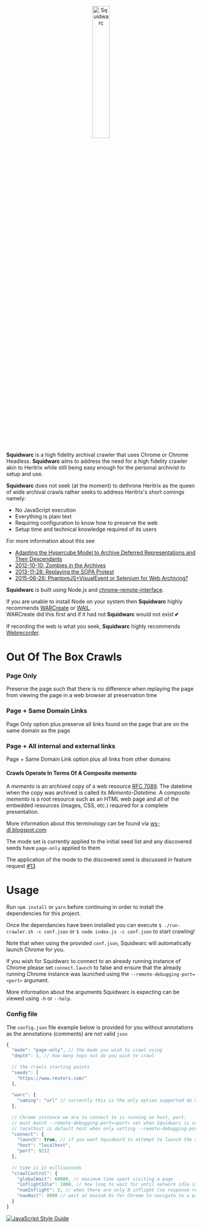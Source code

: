 <p align="center">
<img alt="Squidwarc" src="https://github.com/N0taN3rd/Squidwarc/blob/master/meta/logo.png?raw=true" width="30%">
</p>

**Squidwarc** is a high fidelity archival crawler that uses Chrome or Chrome Headless. **Squidwarc** aims to address the need for a high fidelity crawler akin to Heritrix while still being easy enough for the personal archivist to setup and use.

**Squidwarc** does not seek (at the moment) to dethrone Heritrix as the queen of wide archival crawls rather
seeks to address Heritrix's short comings namely:
- No JavaScript execution
- Everything is plain text
- Requiring configuration to know how to preserve the web
- Setup time and technical knowledge required of its users

For more information about this see
- [Adapting the Hypercube Model to Archive Deferred Representations and Their Descendants](https://arxiv.org/abs/1601.05142)
- [2012-10-10: Zombies in the Archives](http://ws-dl.blogspot.ca/2012/10/2012-10-10-zombies-in-archives.html)
- [2013-11-28: Replaying the SOPA Protest](http://ws-dl.blogspot.ca/2013/11/2013-11-28-replaying-sopa-protest.html)
- [2015-06-26: PhantomJS+VisualEvent or Selenium for Web Archiving?](http://ws-dl.blogspot.ca/2015/06/2015-06-26-phantomjsvisualevent-or.html)

**Squidwarc** is built using Node.js and [chrome-remote-interface](https://github.com/cyrus-and/chrome-remote-interface).

If you are unable to install Node on your system
then **Squidwarc** highly recommends [WARCreate](http://warcreate.com/) or [WAIL](https://github.com/N0taN3rd/wail/releases).   
WARCreate did this first and if it had not **Squidwarc** would not exist :two_hearts:

If recording the web is what you seek, **Squidwarc** highly recommends [Webrecorder](https://webrecorder.io/).


# Out Of The Box Crawls
### Page Only
Preserve the page such that there is no difference when replaying the page from viewing the page in a web browser at preservation time

### Page + Same Domain Links
Page Only option plus preserve all links found on the page that are on the same domain as the page

### Page + All internal and external links
Page + Same Domain Link option plus all links from other domains

#### Crawls Operate In Terms Of A Composite memento
A *memento* is an archived copy of a web resource [RFC 7089](http://www.rfc-editor.org/info/rfc7089).  The datetime when the copy was archived is called its *Memento-Datetime*.  A *composite memento* is a root resource such as an HTML web page and all of the embedded resources (images, CSS, etc.) required for a complete presentation.

More information about this terminology can be found via [ws-dl.blogspot.com](http://ws-dl.blogspot.com/search?q=composite)

The mode set is currently applied to the initial seed list and any discovered seeds have ```page-only``` applied to them

The application of the mode to the discovered seed is discussed in feature request [#13](https://github.com/N0taN3rd/Squidwarc/issues/13) 

# Usage

Run `npm install` or `yarn` before continuing in order to install the dependencies for this project.   

Once the dependancies have been installed you can execute `$ ./run-crawler.sh -c conf.json` or `$ node index.js -c conf.json` to start crawling!

Note that when using the provided `conf.json`, Squidwarc will automatically launch Chrome for you.

If you wish for Squidwarc to connect to an already running instance of Chrome please set `connect.launch` to false and ensure that the already running Chrome instance was launched using the `--remote-debugging-port=<port>` argument.

More information about the arguments Squidwarc is expecting can be viewed using `-h` or `--help`.

### Config file
The `config.json` file example below is provided for you without annotations as the annotations (comments) are not valid `json`

```js
{
  "mode": "page-only", // the mode you wish to crawl using
  "depth": 1, // how many hops out do you wish to crawl 
  
  // the crawls starting points
  "seeds": [
    "https://www.reuters.com/" 
  ],
  
  "warc": {
    "naming": "url" // currently this is the only option supported do not change.....
  },
  
  // Chrome instance we are to connect to is running on host, port.  
  // must match --remote-debugging-port=<port> set when Squidwarc is connecting to an already running instance of  Chrome.
  // localhost is default host when only setting --remote-debugging-port
  "connect": {
    "launch": true, // if you want Squidward to attempt to launch the version of Chrome already on your system or not
    "host": "localhost",
    "port": 9222
  },
  
  // time is in milliseconds
  "crawlControl": {
    "globalWait": 60000, // maximum time spent visiting a page 
    "inflightIdle": 1000, // how long to wait for until network idle is determined when there are only `numInflight` (no response recieved) requests 
    "numInflight": 2, // when there are only N inflight (no response recieved) requests start network idle count down
    "navWait": 8000 // wait at maxium 8s for Chrome to navigate to a page
  }
}
```
[![JavaScript Style Guide](https://cdn.rawgit.com/feross/standard/master/badge.svg)](https://github.com/feross/standard)
